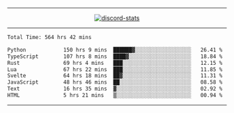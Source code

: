 <a href="https://www.github.com/ripavoid" target="_blank" rel="noreferrer">

-------

<div align='center'>
    <a href='https://discordapp.com/users/825178146797518881'>
        <img align='center' alt='discord-stats' src='https://api.discord-status.me/825178146797518881?nitro&boost=4&gradient=%231e0b1a%2C%23000000%2C%23000000%2C%23160316'></img>
    </a>
</div>

-------

<!--START_SECTION:waka-->

```txt
Total Time: 564 hrs 42 mins

Python            150 hrs 9 mins  ██████▓░░░░░░░░░░░░░░░░░░   26.41 %
TypeScript        107 hrs 8 mins  ████▓░░░░░░░░░░░░░░░░░░░░   18.84 %
Rust              69 hrs 4 mins   ███░░░░░░░░░░░░░░░░░░░░░░   12.15 %
Lua               67 hrs 22 mins  ███░░░░░░░░░░░░░░░░░░░░░░   11.85 %
Svelte            64 hrs 18 mins  ██▓░░░░░░░░░░░░░░░░░░░░░░   11.31 %
JavaScript        48 hrs 46 mins  ██░░░░░░░░░░░░░░░░░░░░░░░   08.58 %
Text              16 hrs 35 mins  ▓░░░░░░░░░░░░░░░░░░░░░░░░   02.92 %
HTML              5 hrs 21 mins   ▒░░░░░░░░░░░░░░░░░░░░░░░░   00.94 %
```

<!--END_SECTION:waka-->

-------

